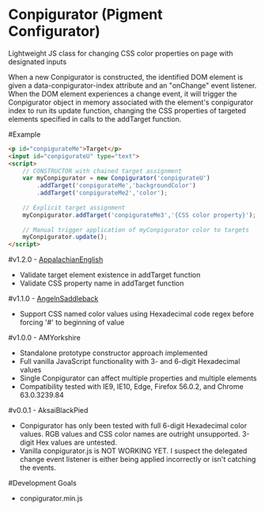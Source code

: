 # Conpigurator (Pigment Configurator)

Lightweight JS class for changing CSS color properties on page with designated inputs

When a new Conpigurator is constructed, the identified DOM element is given a data-conpigurator-index attribute and an "onChange" event listener. When the DOM element experiences a change event, it will trigger the Conpigurator object in memory associated with the element's conpigurator index to run its update function, changing the CSS properties of targeted elements specified in calls to the addTarget function.

#Example
```html
<p id="conpigurateMe">Target</p>
<input id="conpigurateU" type="text">
<script>
	// CONSTRUCTOR with chained target assignment
	var myConpigurator = new Conpigurator('conpigurateU')
		.addTarget('conpigurateMe','backgroundColor')
		.addTarget('conpigurateMe2','color');
	
	// Explicit target assignment
	myConpigurator.addTarget('conpigurateMe3','{CSS color property}');
	
	// Manual trigger application of myConpigurator color to targets
	myConpigurator.update();
</script>
```
#v1.2.0 - <a href="https://en.wikipedia.org/wiki/List_of_pig_breeds">AppalachianEnglish</a>
- Validate target element existence in addTarget function
- Validate CSS property name in addTarget function

#v1.1.0 - <a href="https://en.wikipedia.org/wiki/List_of_pig_breeds">AngelnSaddleback</a>
- Support CSS named color values using Hexadecimal code regex before forcing '#' to beginning of value

#v1.0.0 - AMYorkshire
- Standalone prototype constructor approach implemented
- Full vanilla JavaScript functionality with 3- and 6-digit Hexadecimal values
- Single Conpigurator can affect multiple properties and multiple elements
- Compatibility tested with IE9, IE10, Edge, Firefox 56.0.2, and Chrome 63.0.3239.84

#v0.0.1 - AksaiBlackPied
- Conpigurator has only been tested with full 6-digit Hexadecimal color values. RGB values and CSS color names are outright unsupported. 3-digit Hex values are untested.
- Vanilla conpigurator.js is NOT WORKING YET. I suspect the delegated change event listener is either being applied incorrectly or isn't catching the events.

#Development Goals
- conpigurator.min.js
```
